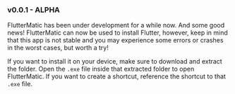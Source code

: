### v0.0.1 - ALPHA

FlutterMatic has been under development for a while now. And some good news! FlutterMatic can now be used to install Flutter, however, keep in mind that this app is not stable and you may experience some errors or crashes in the worst cases, but worth a try!

If you want to install it on your device, make sure to download and extract the folder. Open the `.exe` file inside that extracted folder to open FlutterMatic. If you want to create a shortcut, reference the shortcut to that `.exe` file.